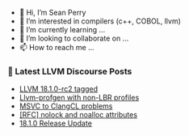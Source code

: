 - 👋 Hi, I’m Sean Perry
- 👀 I’m interested in compilers (c++, COBOL, llvm)
- 🌱 I’m currently learning ...
- 💞️ I’m looking to collaborate on ...
- 📫 How to reach me ...

<!---
s66perry/s66perry is a ✨ special ✨ repository because its `README.md` (this file) appears on your GitHub profile.
You can click the Preview link to take a look at your changes.
--->
### 📕 Latest LLVM Discourse Posts

<!-- DISCOURSE-LLVM:START -->
- [LLVM 18.1.0-rc2 tagged](https://discourse.llvm.org/t/llvm-18-1-0-rc2-tagged/76853#post_15)
- [Llvm-profgen with non-LBR profiles](https://discourse.llvm.org/t/llvm-profgen-with-non-lbr-profiles/77140#post_3)
- [MSVC to ClangCL problems](https://discourse.llvm.org/t/msvc-to-clangcl-problems/77173#post_1)
- [[RFC] nolock and noalloc attributes](https://discourse.llvm.org/t/rfc-nolock-and-noalloc-attributes/76837?page=3#post_44)
- [18.1.0 Release Update](https://discourse.llvm.org/t/18-1-0-release-update/77169#post_3)
<!-- DISCOURSE-LLVM:END -->
